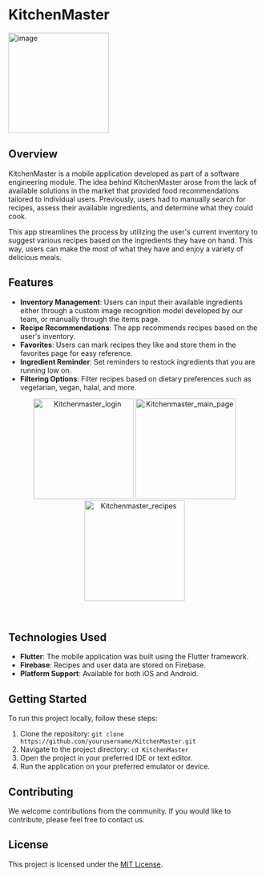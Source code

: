# KitchenMaster

<img width="200" alt="image" src="https://github.com/Nipun1212/KitchenMaster/assets/80609104/841a2c41-3319-4c54-a4da-a0f7b7a64d94">


## Overview

KitchenMaster is a mobile application developed as part of a software engineering module. The idea behind KitchenMaster arose from the lack of available solutions in the market that provided food recommendations tailored to individual users. Previously, users had to manually search for recipes, assess their available ingredients, and determine what they could cook.

This app streamlines the process by utilizing the user's current inventory to suggest various recipes based on the ingredients they have on hand. This way, users can make the most of what they have and enjoy a variety of delicious meals.

## Features

- **Inventory Management**: Users can input their available ingredients either through a custom image recognition model developed by our team, or manually through the items page.
- **Recipe Recommendations**: The app recommends recipes based on the user's inventory.
- **Favorites**: Users can mark recipes they like and store them in the favorites page for easy reference.
- **Ingredient Reminder**: Set reminders to restock ingredients that you are running low on.
- **Filtering Options**: Filter recipes based on dietary preferences such as vegetarian, vegan, halal, and more.

<p align="center">
  <img src="https://github.com/Nipun1212/KitchenMaster/assets/80609104/fbb271ed-7609-42af-86ce-68795eea0816" alt="Kitchenmaster_login" width="200">
  <img src="https://github.com/Nipun1212/KitchenMaster/assets/80609104/01d79d65-8959-48fc-9b6e-ada91b471b85" alt="Kitchenmaster_main_page" width="200">
  <img src="https://github.com/Nipun1212/KitchenMaster/assets/80609104/ff2d26fd-3d1d-47bb-ba67-bcbe5116cdd0" alt="Kitchenmaster_recipes" width="200">
</p>


<br />


## Technologies Used

- **Flutter**: The mobile application was built using the Flutter framework.
- **Firebase**: Recipes and user data are stored on Firebase.
- **Platform Support**: Available for both iOS and Android.

## Getting Started

To run this project locally, follow these steps:

1. Clone the repository: `git clone https://github.com/yourusername/KitchenMaster.git`
2. Navigate to the project directory: `cd KitchenMaster`
3. Open the project in your preferred IDE or text editor.
4. Run the application on your preferred emulator or device.

## Contributing

We welcome contributions from the community. If you would like to contribute, please feel free to contact us.

## License

This project is licensed under the [MIT License](LICENSE).
